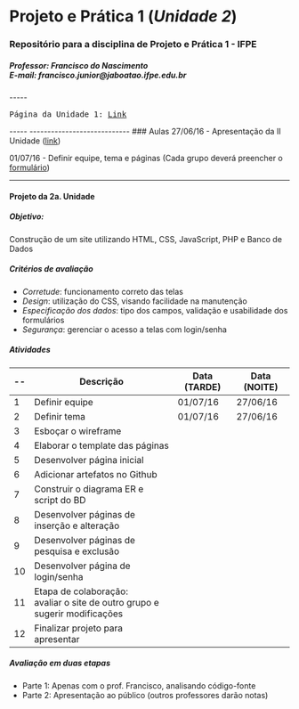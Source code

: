 # Projeto e Prática 1 (_Unidade 2_)
<h3>Repositório para a disciplina de Projeto e Prática 1 - IFPE</h3>
<h5>Professor: Francisco do Nascimento <BR />
E-mail: francisco.junior@jaboatao.ifpe.edu.br
</h5>
-----
<pre>
Página da Unidade 1: <a href="README2.md">Link</a>
</pre>
-----
----------------------------
### Aulas
27/06/16 - Apresentação da II Unidade (<a href="http://prezi.com/emxraa0go0tq/?utm_campaign=share&utm_medium=copy&rc=ex0share" target="_blank">link</a>)

01/07/16 - Definir equipe, tema e páginas (Cada grupo deverá preencher o <a href="http://goo.gl/forms/BR968XT5QvMekKfC2">formulário</a>)

-------
#### Projeto da 2a. Unidade 
##### Objetivo: 
Construção de um site utilizando HTML, CSS, JavaScript, PHP e Banco de Dados
##### Critérios de avaliação
* *Corretude*: funcionamento correto das telas
* *Design*: utilização do CSS, visando facilidade na manutenção
* *Especificação dos dados*: tipo dos campos, validação e usabilidade dos formulários
* *Segurança*: gerenciar o acesso a telas com login/senha

##### Atividades
-- | Descrição | Data (TARDE) | Data (NOITE)
---|----|---- | ----
1 | Definir equipe | 01/07/16 | 27/06/16
2 | Definir tema | 01/07/16 | 27/06/16
3 | Esboçar o wireframe | |
4 | Elaborar o template das páginas | |
5 | Desenvolver página inicial | |
6 | Adicionar artefatos no Github | |
7 | Construir o diagrama ER e script do BD | |
8 | Desenvolver páginas de inserção e alteração | |
9 | Desenvolver páginas de pesquisa e exclusão | |
10 | Desenvolver página de login/senha | |
11 | Etapa de colaboração: <BR/> avaliar o site de outro grupo e sugerir modificações | |
12 | Finalizar projeto para apresentar | |

##### Avaliação em duas etapas
* Parte 1: Apenas com o prof. Francisco, analisando código-fonte
* Parte 2: Apresentação ao público (outros professores darão notas)

